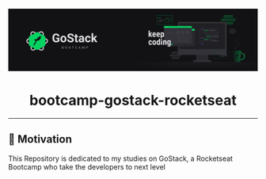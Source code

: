 <p align="center">

 <img src="https://github.com/Brenox889/bootcamp-gostack-rocketseat/blob/master/.github/readmeGo.png" /> 
 
</p>

<h1 align="center">bootcamp-gostack-rocketseat</h1>

---
## :rocket: Motivation
 This Repository is dedicated to my studies on GoStack, a Rocketseat Bootcamp who take the developers to next level
